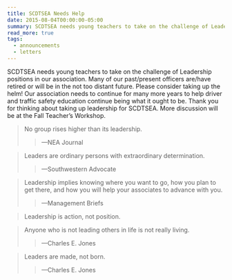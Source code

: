 ```yaml
---
title: SCDTSEA Needs Help
date: 2015-08-04T00:00:00-05:00
summary: SCDTSEA needs young teachers to take on the challenge of Leadership positions in our association. Many of our past/present officers are/have retired or will be...
read_more: true
tags:
  - announcements
  - letters
---
```

SCDTSEA needs young teachers to take on the challenge of Leadership positions in our association. Many of our past/present officers are/have retired or will be in the not too distant future. Please consider taking up the helm! Our association needs to continue for many more years to help driver and traffic safety education continue being what it ought to be. Thank you for thinking about taking up leadership for SCDTSEA. More discussion will be at the Fall Teacher’s Workshop.

> No group rises higher than its leadership.
> > &mdash;NEA Journal

> Leaders are ordinary persons with extraordinary determination.
> > &mdash;Southwestern Advocate

> Leadership implies knowing where you want to go, how you plan to get there, and how you will help your associates to advance with you.
> > &mdash;Management Briefs

> Leadership is action, not position.

> Anyone who is not leading others in life is not really living.
> > &mdash;Charles E. Jones

> Leaders are made, not born.
> > &mdash;Charles E. Jones
